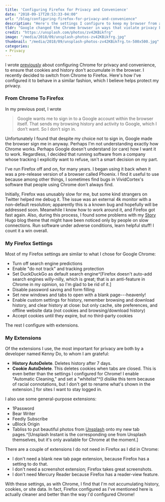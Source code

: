 ```yaml
---
title: 'Configuring Firefox for Privacy and Convenience'
date: "2018-09-17T20:53:33-04:00"
url: "/blog/configuring-firefox-for-privacy-and-convenience"
description: "Here's the settings I configure to keep my browser from accumulating a lot of history and tracking cookies."
tldr: "Google changed the Chrome browser in ways that violate privacy boundaries that are important to me, so I switched back to Firefox. In this post, I share the combination of settings and extensions that I use to improve performance and privacy while using Firefox."
credit: "https://unsplash.com/photos/zv42KBikfrg"
image: "/media/2018/09/unsplash-photos-zv42KBikfrg.jpg"
thumbnail: "/media/2018/09/unsplash-photos-zv42KBikfrg.tn-500x500.jpg"
categories:
- Privacy
---
```

I wrote [previously](/blog/configuring-chrome-for-privacy-and-convenience/) about configuring Chrome for privacy and convenience, to ensure that cookies and history don't accumulate in the browser.
I recently decided to switch from Chrome to Firefox.
Here's how I've configured it to behave in a similar fashion, which I believe helps protect my privacy.
<!--more-->

### From Chrome To Firefox

In my previous post, I wrote

> Google wants me to sign in to a Google account within the browser itself. That sends my browsing history and activity to Google, which I don’t want. So I don’t sign in.

Unfortunately I found that despite my choice not to sign in, Google made the browser sign me in anyway.
Perhaps I'm not understanding exactly how Chrome works.
Perhaps Google doesn't understand (or care) how I want it to work.
Regardless, I decided that running software from a company whose tracking I explicitly want to refuse, isn't a smart decision on my part.

I've run Firefox off and on, for many years.
I began using it back when it was a pre-release version of a browser called Phoenix.
I find it useful to use because among other things, I sometimes find bugs in VividCortex's software that people using Chrome don't always find.

Initially, Firefox was unusably slow for me, but some kind strangers on Twitter helped me debug it.
The issue was an external 4k monitor with a non-default resolution; apparently this is a known bug and hopefully will be addressed soon.
Meanwhile I know how to work around it, and Firefox got fast again.
Also, during this process, I found some problems with my [Story](https://story.xaprb.com/) Hugo blog theme that might have been noticed only by people on slow connections.
Run software under adverse conditions, learn helpful stuff!
I count it a win overall.

### My Firefox Settings

Most of my Firefox settings are similar to what I chose for Google Chrome:

- Turn off search engine predictions
- Enable "do not track" and tracking protection
- Set DuckDuckGo as default search engine^[Firefox doesn't auto-add search engines willy-nilly, which is great; that is an anti-feature in Chrome in my opinion, so I'm glad to be rid of it.]
- Disable password saving and form filling
- Set new windows and tabs to open with a blank page---heavenly!
- Enable custom settings for history, remember browsing and download history, and clear history at close: but only cache, site preferences, and offline website data (not cookies and browsing/download history)
- Accept cookies until they expire, but no third-party cookies

The rest I configure with extensions.

### My Extensions

Of the extensions I use, the most important for privacy are both by a developer named Kenny Do, to whom I am grateful:

- **History AutoDelete**. Deletes history after 7 days.
- **Cookie AutoDelete**. This deletes cookies when tabs are closed. This is even better than the settings I configured for Chrome! I enable "Automatic Cleaning," and set a "whitelist"^[I dislike this term because of racial connotations, but I don't get to rename what's shown in the extension.] for sites I want to stay logged in.

I also use some general-purpose extensions:

- 1Password
- Bear Writer
- Feedly Subscribe
- uBlock Origin
- Tabliss to put beautiful photos from [Unsplash](https://unsplash.com/) onto my
  new tab pages.^[Unsplash Instant is the corresponding one from Unsplash
  themselves, but it's only available for Chrome at the moment.]

There are a couple of extensions I do not need in Firefox as I did in Chrome:

- I don't need a blank new tab page extension, because Firefox has a setting to do that.
- I don't need a screenshot extension; Firefox takes great screenshots.
- I don't need Mercury Reader because Firefox has a reader-view feature.

With these settings, as with Chrome, I find that I'm not accumulating history, cookies, or site data. In fact, Firefox configured as I've mentioned here is actually cleaner and better than the way I'd configured Chrome!
